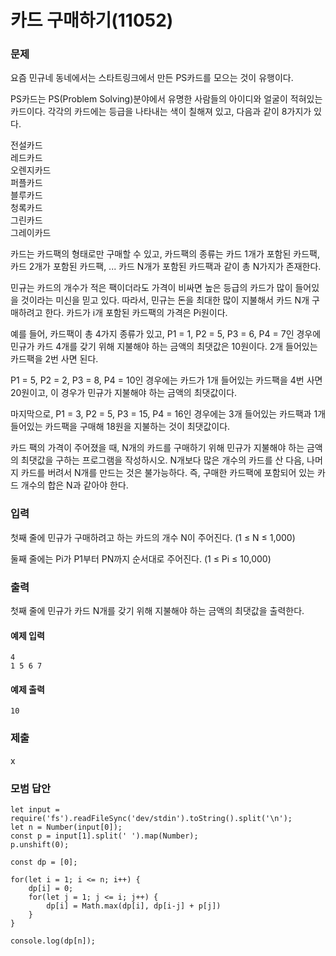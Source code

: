 # 카드 구매하기(11052)

### 문제

요즘 민규네 동네에서는 스타트링크에서 만든 PS카드를 모으는 것이 유행이다.<br>

PS카드는 PS(Problem Solving)분야에서 유명한 사람들의 아이디와 얼굴이 적혀있는 카드이다. 각각의 카드에는 등급을 나타내는 색이 칠해져 있고, 다음과 같이 8가지가 있다.<br>

전설카드<br>
레드카드<br>
오렌지카드<br>
퍼플카드<br>
블루카드<br>
청록카드<br>
그린카드<br>
그레이카드<br>

카드는 카드팩의 형태로만 구매할 수 있고, 카드팩의 종류는 카드 1개가 포함된 카드팩, 카드 2개가 포함된 카드팩, ... 카드 N개가 포함된 카드팩과 같이 총 N가지가 존재한다.<br>

민규는 카드의 개수가 적은 팩이더라도 가격이 비싸면 높은 등급의 카드가 많이 들어있을 것이라는 미신을 믿고 있다. 따라서, 민규는 돈을 최대한 많이 지불해서 카드 N개 구매하려고 한다. 카드가 i개 포함된 카드팩의 가격은 Pi원이다.<br>

예를 들어, 카드팩이 총 4가지 종류가 있고, P1 = 1, P2 = 5, P3 = 6, P4 = 7인 경우에 민규가 카드 4개를 갖기 위해 지불해야 하는 금액의 최댓값은 10원이다. 2개 들어있는 카드팩을 2번 사면 된다.<br>

P1 = 5, P2 = 2, P3 = 8, P4 = 10인 경우에는 카드가 1개 들어있는 카드팩을 4번 사면 20원이고, 이 경우가 민규가 지불해야 하는 금액의 최댓값이다.<br>

마지막으로, P1 = 3, P2 = 5, P3 = 15, P4 = 16인 경우에는 3개 들어있는 카드팩과 1개 들어있는 카드팩을 구매해 18원을 지불하는 것이 최댓값이다.<br>

카드 팩의 가격이 주어졌을 때, N개의 카드를 구매하기 위해 민규가 지불해야 하는 금액의 최댓값을 구하는 프로그램을 작성하시오. N개보다 많은 개수의 카드를 산 다음, 나머지 카드를 버려서 N개를 만드는 것은 불가능하다. 즉, 구매한 카드팩에 포함되어 있는 카드 개수의 합은 N과 같아야 한다.<br>

### 입력

첫째 줄에 민규가 구매하려고 하는 카드의 개수 N이 주어진다. (1 ≤ N ≤ 1,000)<br>

둘째 줄에는 Pi가 P1부터 PN까지 순서대로 주어진다. (1 ≤ Pi ≤ 10,000)<br>

### 출력

첫째 줄에 민규가 카드 N개를 갖기 위해 지불해야 하는 금액의 최댓값을 출력한다.<br>

#### 예제 입력

```
4
1 5 6 7
```

#### 예제 출력

```
10
```

### 제출

x

### 모범 답안

```
let input = require('fs').readFileSync('dev/stdin').toString().split('\n');
let n = Number(input[0]);
const p = input[1].split(' ').map(Number);
p.unshift(0);

const dp = [0];

for(let i = 1; i <= n; i++) {
    dp[i] = 0;
    for(let j = 1; j <= i; j++) {
        dp[i] = Math.max(dp[i], dp[i-j] + p[j])
    }
}

console.log(dp[n]);
```
